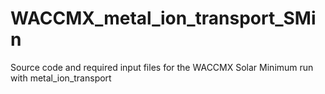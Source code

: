 # WACCMX_metal_ion_transport_SMin
Source code and required input files for the WACCMX Solar Minimum run with metal_ion_transport
